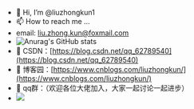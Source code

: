- 👋 Hi, I’m @liuzhongkun1
- 📫 How to reach me ...
-    email: liu.zhong.kun@foxmail.com
-    ![Anurag's GitHub stats](https://github-readme-stats.vercel.app/api?username=liuzhongkun1)
- 👀 CSDN：[https://blog.csdn.net/qq_62789540](https://blog.csdn.net/qq_62789540)
- 🌱 博客园：[https://www.cnblogs.com/liuzhongkun/](https://www.cnblogs.com/liuzhongkun/)
- 🌱 qq群：（欢迎各位大佬加入，大家一起讨论一起进步）
- ![](https://fastly.jsdelivr.net/gh/liuzhongkun1/imgStore@master/20229/u9gvhryo5g1662720718912.png)

